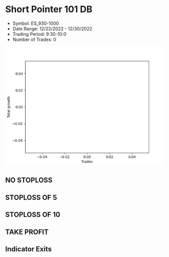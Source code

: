 # Short Pointer 101 DB 
- Symbol: ES_930-1000
- Date Range: 12/22/2022 - 12/30/2022
- Trading Period: 9:30-10:0
- Number of Trades: 0

![Plot](ShortPointer101DBES_930-1000.png)
## NO STOPLOSS














## STOPLOSS OF 5














## STOPLOSS OF 10














## TAKE PROFIT











## Indicator Exits


